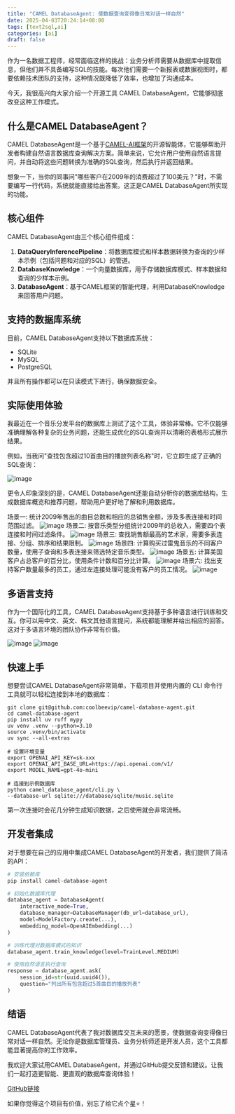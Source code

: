 ```yaml
---
title: "CAMEL DatabaseAgent: 使数据查询变得像日常对话一样自然"
date: 2025-04-03T20:24:14+08:00
tags: [text2sql,ai]
categories: [ai]
draft: false
---
```


作为一名数据工程师，经常面临这样的挑战：业务分析师需要从数据库中提取信息，但他们并不具备编写SQL的技能。每次他们需要一个新报表或数据视图时，都要依赖技术团队的支持，这种情况既降低了效率，也增加了沟通成本。

今天，我很高兴向大家介绍一个开源工具 CAMEL DatabaseAgent，它能够彻底改变这种工作模式。

## 什么是CAMEL DatabaseAgent？

CAMEL DatabaseAgent是一个基于[CAMEL-AI框架](https://github.com/camel-ai/camel)的开源智能体，它能够帮助开发者构建自然语言数据库查询解决方案。简单来说，它允许用户使用自然语言提问，并自动将这些问题转换为准确的SQL查询，然后执行并返回结果。

想象一下，当你的同事问"哪些客户在2009年的消费超过了100美元？"时，不需要编写一行代码，系统就能直接给出答案。这正是CAMEL DatabaseAgent所实现的功能。

## 核心组件

CAMEL DatabaseAgent由三个核心组件组成：

1. **DataQueryInferencePipeline**：将数据库模式和样本数据转换为查询的少样本示例（包括问题和对应的SQL）的管道。
2. **DatabaseKnowledge**：一个向量数据库，用于存储数据库模式、样本数据和查询的少样本示例。
3. **DatabaseAgent**：基于CAMEL框架的智能代理，利用DatabaseKnowledge来回答用户问题。

## 支持的数据库系统

目前，CAMEL DatabaseAgent支持以下数据库系统：

- SQLite
- MySQL
- PostgreSQL

并且所有操作都可以在只读模式下进行，确保数据安全。

## 实际使用体验

我最近在一个音乐分发平台的数据库上测试了这个工具，体验非常棒。它不仅能够准确理解各种复杂的业务问题，还能生成优化的SQL查询并以清晰的表格形式展示结果。

例如，当我问"查找包含超过10首曲目的播放列表名称"时，它立即生成了正确的SQL查询：

![image](/images/posts/ai/camel-database-agent/screenshot-question-1.png)

更令人印象深刻的是，CAMEL DatabaseAgent还能自动分析你的数据库结构，生成数据库概览和推荐问题，帮助用户更好地了解和利用数据库。

场景一: 统计2009年售出的曲目总数和相应的总销售金额，涉及多表连接和时间范围过滤。
![image](/images/posts/ai/camel-database-agent/screenshot-question-2.png)
场景二: 按音乐类型分组统计2009年的总收入，需要四个表连接和时间过滤条件。
![image](/images/posts/ai/camel-database-agent/screenshot-question-3.png)
场景三: 查找销售额最高的艺术家，需要多表连接、分组、排序和结果限制。
![image](/images/posts/ai/camel-database-agent/screenshot-question-4.png)
场景四: 计算购买过雷鬼音乐的不同客户数量，使用子查询和多表连接来筛选特定音乐类型。
![image](/images/posts/ai/camel-database-agent/screenshot-question-5.png)
场景五: 计算美国客户占总客户的百分比，使用条件计数和百分比计算。
![image](/images/posts/ai/camel-database-agent/screenshot-question-6.png)
场景六: 找出支持客户数量最多的员工，通过左连接处理可能没有客户的员工情况。
![image](/images/posts/ai/camel-database-agent/screenshot-question-7.png)

## 多语言支持

作为一个国际化的工具，CAMEL DatabaseAgent支持基于多种语言进行训练和交互。你可以用中文、英文、韩文其他语言提问，系统都能理解并给出相应的回答。这对于多语言环境的团队协作非常有价值。

![image](/images/posts/ai/camel-database-agent/screenshot-question-chinese.png)
![image](/images/posts/ai/camel-database-agent/screenshot-question-korean.png)

## 快速上手

想要尝试CAMEL DatabaseAgent非常简单，下载项目并使用内置的 CLI 命令行工具就可以轻松连接到本地的数据库：

```shell
git clone git@github.com:coolbeevip/camel-database-agent.git
cd camel-database-agent
pip install uv ruff mypy
uv venv .venv --python=3.10
source .venv/bin/activate
uv sync --all-extras

# 设置环境变量
export OPENAI_API_KEY=sk-xxx
export OPENAI_API_BASE_URL=https://api.openai.com/v1/
export MODEL_NAME=gpt-4o-mini

# 连接到示例数据库
python camel_database_agent/cli.py \
--database-url sqlite:///database/sqlite/music.sqlite
```

第一次连接时会花几分钟生成知识数据，之后使用就会非常流畅。

## 开发者集成

对于想要在自己的应用中集成CAMEL DatabaseAgent的开发者，我们提供了简洁的API：

```python
# 安装依赖库
pip install camel-database-agent

# 初始化数据库代理
database_agent = DatabaseAgent(
    interactive_mode=True,
    database_manager=DatabaseManager(db_url=database_url),
    model=ModelFactory.create(...),
    embedding_model=OpenAIEmbedding(...)
)

# 训练代理对数据库模式的知识
database_agent.train_knowledge(level=TrainLevel.MEDIUM)

# 使用自然语言执行查询
response = database_agent.ask(
    session_id=str(uuid.uuid4()),
    question="列出所有包含超过5首曲目的播放列表"
)
```

## 结语

CAMEL DatabaseAgent代表了我对数据库交互未来的愿景，使数据查询变得像日常对话一样自然。无论你是数据库管理员、业务分析师还是开发人员，这个工具都能显著提高你的工作效率。

我欢迎大家试用CAMEL DatabaseAgent，并通过GitHub提交反馈和建议。让我们一起打造更智能、更直观的数据库查询体验！

[GitHub链接](https://github.com/coolbeevip/camel-database-agent)

如果你觉得这个项目有价值，别忘了给它点个星⭐！